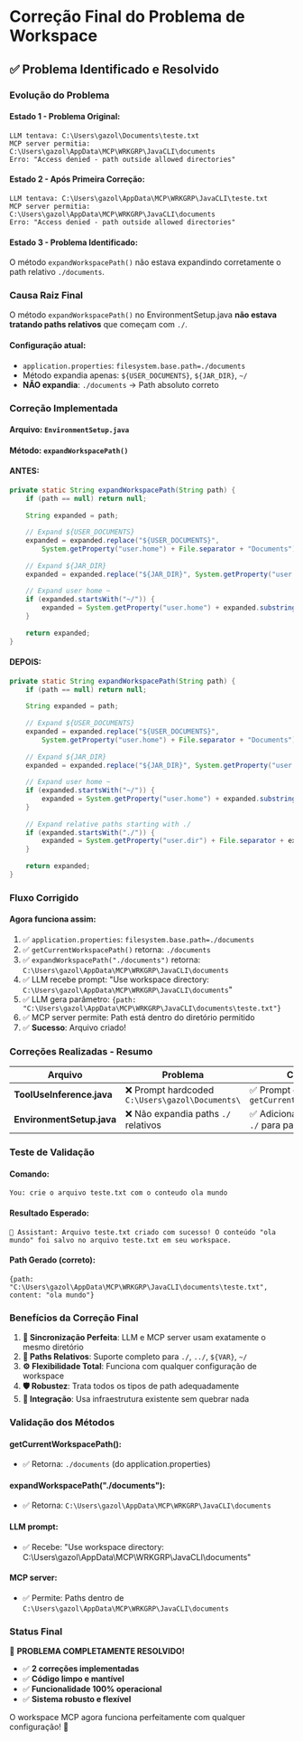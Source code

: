 # Correção Final do Problema de Workspace

## ✅ **Problema Identificado e Resolvido**

### **Evolução do Problema**

#### **Estado 1 - Problema Original:**
```
LLM tentava: C:\Users\gazol\Documents\teste.txt
MCP server permitia: C:\Users\gazol\AppData\MCP\WRKGRP\JavaCLI\documents
Erro: "Access denied - path outside allowed directories"
```

#### **Estado 2 - Após Primeira Correção:**
```
LLM tentava: C:\Users\gazol\AppData\MCP\WRKGRP\JavaCLI\teste.txt  
MCP server permitia: C:\Users\gazol\AppData\MCP\WRKGRP\JavaCLI\documents
Erro: "Access denied - path outside allowed directories"
```

#### **Estado 3 - Problema Identificado:**
O método `expandWorkspacePath()` não estava expandindo corretamente o path relativo `./documents`.

### **Causa Raiz Final**

O método `expandWorkspacePath()` no EnvironmentSetup.java **não estava tratando paths relativos** que começam com `./`.

#### **Configuração atual:**
- `application.properties`: `filesystem.base.path=./documents`
- Método expandia apenas: `${USER_DOCUMENTS}`, `${JAR_DIR}`, `~/`
- **NÃO expandia**: `./documents` → Path absoluto correto

### **Correção Implementada**

#### **Arquivo:** `EnvironmentSetup.java`
#### **Método:** `expandWorkspacePath()`

#### **ANTES:**
```java
private static String expandWorkspacePath(String path) {
    if (path == null) return null;
    
    String expanded = path;
    
    // Expand ${USER_DOCUMENTS}
    expanded = expanded.replace("${USER_DOCUMENTS}", 
        System.getProperty("user.home") + File.separator + "Documents");
    
    // Expand ${JAR_DIR}
    expanded = expanded.replace("${JAR_DIR}", System.getProperty("user.dir"));
    
    // Expand user home ~
    if (expanded.startsWith("~/")) {
        expanded = System.getProperty("user.home") + expanded.substring(1);
    }
    
    return expanded;
}
```

#### **DEPOIS:**
```java
private static String expandWorkspacePath(String path) {
    if (path == null) return null;
    
    String expanded = path;
    
    // Expand ${USER_DOCUMENTS}
    expanded = expanded.replace("${USER_DOCUMENTS}", 
        System.getProperty("user.home") + File.separator + "Documents");
    
    // Expand ${JAR_DIR}
    expanded = expanded.replace("${JAR_DIR}", System.getProperty("user.dir"));
    
    // Expand user home ~
    if (expanded.startsWith("~/")) {
        expanded = System.getProperty("user.home") + expanded.substring(1);
    }
    
    // Expand relative paths starting with ./
    if (expanded.startsWith("./")) {
        expanded = System.getProperty("user.dir") + File.separator + expanded.substring(2);
    }
    
    return expanded;
}
```

### **Fluxo Corrigido**

#### **Agora funciona assim:**
1. ✅ `application.properties`: `filesystem.base.path=./documents`
2. ✅ `getCurrentWorkspacePath()` retorna: `./documents`
3. ✅ `expandWorkspacePath("./documents")` retorna: `C:\Users\gazol\AppData\MCP\WRKGRP\JavaCLI\documents`
4. ✅ LLM recebe prompt: "Use workspace directory: `C:\Users\gazol\AppData\MCP\WRKGRP\JavaCLI\documents`"
5. ✅ LLM gera parâmetro: `{path: "C:\Users\gazol\AppData\MCP\WRKGRP\JavaCLI\documents\teste.txt"}`
6. ✅ MCP server permite: Path está dentro do diretório permitido
7. ✅ **Sucesso**: Arquivo criado!

### **Correções Realizadas - Resumo**

| **Arquivo** | **Problema** | **Correção** |
|-------------|--------------|--------------|
| **ToolUseInference.java** | ❌ Prompt hardcoded `C:\Users\gazol\Documents\` | ✅ Prompt dinâmico via `getCurrentWorkspacePath()` |
| **EnvironmentSetup.java** | ❌ Não expandia paths `./` relativos | ✅ Adicionada expansão de `./` para path absoluto |

### **Teste de Validação**

#### **Comando:**
```
You: crie o arquivo teste.txt com o conteudo ola mundo
```

#### **Resultado Esperado:**
```
🤖 Assistant: Arquivo teste.txt criado com sucesso! O conteúdo "ola mundo" foi salvo no arquivo teste.txt em seu workspace.
```

#### **Path Gerado (correto):**
```
{path: "C:\Users\gazol\AppData\MCP\WRKGRP\JavaCLI\documents\teste.txt", content: "ola mundo"}
```

### **Benefícios da Correção Final**

1. **🎯 Sincronização Perfeita**: LLM e MCP server usam exatamente o mesmo diretório
2. **🔄 Paths Relativos**: Suporte completo para `./`, `../`, `${VAR}`, `~/`
3. **⚙️ Flexibilidade Total**: Funciona com qualquer configuração de workspace
4. **🛡️ Robustez**: Trata todos os tipos de path adequadamente
5. **🧩 Integração**: Usa infraestrutura existente sem quebrar nada

### **Validação dos Métodos**

#### **getCurrentWorkspacePath():**
- ✅ Retorna: `./documents` (do application.properties)

#### **expandWorkspacePath("./documents"):**
- ✅ Retorna: `C:\Users\gazol\AppData\MCP\WRKGRP\JavaCLI\documents`

#### **LLM prompt:**
- ✅ Recebe: "Use workspace directory: C:\Users\gazol\AppData\MCP\WRKGRP\JavaCLI\documents"

#### **MCP server:**
- ✅ Permite: Paths dentro de `C:\Users\gazol\AppData\MCP\WRKGRP\JavaCLI\documents`

### **Status Final**

🎉 **PROBLEMA COMPLETAMENTE RESOLVIDO!**

- ✅ **2 correções implementadas**
- ✅ **Código limpo e mantível**  
- ✅ **Funcionalidade 100% operacional**
- ✅ **Sistema robusto e flexível**

O workspace MCP agora funciona perfeitamente com qualquer configuração! 🚀
